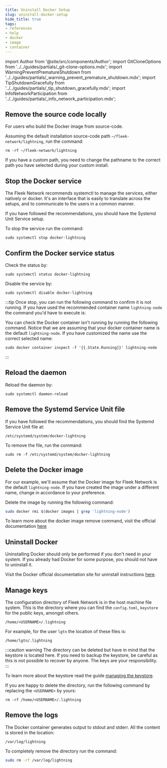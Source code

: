 ```yaml
---
title: Uninstall Docker Setup
slug: uninstall-docker-setup
hide_title: true
tags:
- references
- help
- docker
- image
- container
---
```


import Author from '@site/src/components/Author';
import GitCloneOptions from '../../guides/partials/_git-clone-options.mdx';
import WarningPreventPrematureShutdown from '../../guides/partials/_warning_prevent_premature_shutdown.mdx';
import TipShutdownGracefully from '../../guides/partials/_tip_shutdown_gracefully.mdx';
import InfoNetworkParticipation from '../../guides/partials/_info_network_participation.mdx';

## Remove the source code locally

For users who build the Docker image from source-code.

Assuming the default installation source-code path `~/fleek-network/lightning`, run the command:

```
rm -rf ~/fleek-network/lightning
```

If you have a custom path, you need to change the pathname to the correct path you have selected during your custom install.

## Stop the Docker service

The Fleek Network recommends systemctl to manage the services, either natively or docker. It's an interface that is easily to translate across the setups, and to communicate to the users in a common manner.

<WarningPreventPrematureShutdown />

<TipShutdownGracefully />

If you have followed the recommendations, you should have the Systemd Unit Service setup.

To stop the service run the command:

```
sudo systemctl stop docker-lightning
```

## Confirm the Docker service status

Check the status by:

```
sudo systemctl status docker-lightning
```

Disable the service by:

```
sudo systemctl disable docker-lightning
```

:::tip
Once stop, you can run the following command to confirm it is not running. If you have used the recommended container name `lightning-node` the command you'd have to execute is:

You can check the Docker container isn't running by running the following command. Notice that we are assuming that your docker container name is the default `lightning-node`. If you have customized the name use the correct selected name:

```
sudo docker container inspect -f '{{.State.Running}}' lightning-node
```
:::

## Reload the daemon

Reload the daemon by:

```
sudo systemctl daemon-reload
```

## Remove the Systemd Service Unit file

If you have followed the recommendations, you should find the Systemd Service Unit file at:

```
/etc/systemd/system/docker-lightning
```

To remove the file, run the command:

```
sudo rm -f /etc/systemd/system/docker-lightning
```

## Delete the Docker image

For our example, we'll assume that the Docker image for Fleek Network is the default `lightning-node`. If you have created the image under a different name, change in accordance to your preference.

Delete the image by running the following command:

```sh
sudo docker rmi $(docker images | grep 'lightning-node')
```

To learn more about the docker image remove command, visit the official documentation [here](https://docs.docker.com/engine/reference/commandline/image_rm/)

## Uninstall Docker

Uninstalling Docker should only be performed if you don't need in your system. If you already had Docker for some purpose, you should not have to uninstall it.

Visit the Docker official documentation site for uninstall instructions [here](https://docs.docker.com/desktop/uninstall/).

## Manage keys

The configuration directory of Fleek Network is in the host machine file system. This is the directory where you can find the `config.toml`, `keystore` for the public keys, amongst others. 

```
/home/<USERNAME>/.lightning
```

For example, for the user `lgtn` the location of these files is:

```
/home/lgtn/.lightning
```

:::caution warning
The directory can be deleted but have in mind that the keystore is located here. If you need to backup the keystore, be careful as this is not possible to recover by anyone. The keys are your responsibility.
:::

To learn more about the keystore read the guide [managing the keystore](/guides/Node%20Operators/managing-the-keystore).

If you are happy to delete the directory, run the following command by replacing the `<USERNAME>` by yours:

```
rm -rf /home/<USERNAME>/.lightning
```

## Remove the logs

The Docker container generates output to stdout and stderr. All the content is stored in the location:

```
/var/log/lightning
```

To completely remove the directory run the command:

```sh
sudo rm -rf /var/log/lightning
```

<Author
    name="Helder Oliveira"
    image="https://github.com/heldrida.png"
    title="Software Developer + DX"
    url="https://github.com/heldrida"
/>
